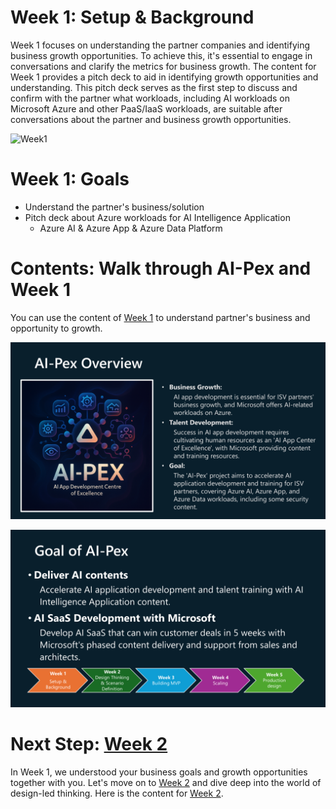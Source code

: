 # Week 1: Setup & Background
Week 1 focuses on understanding the partner companies and identifying business growth opportunities. To achieve this, it's essential to engage in conversations and clarify the metrics for business growth. The content for Week 1 provides a pitch deck to aid in identifying growth opportunities and understanding. This pitch deck serves as the first step to discuss and confirm with the partner what workloads, including AI workloads on Microsoft Azure and other PaaS/IaaS workloads, are suitable after conversations about the partner and business growth opportunities.  

![Week1](Week1.png)

# Week 1: Goals
- Understand the partner's business/solution
- Pitch deck about Azure workloads for AI Intelligence Application
  - Azure AI & Azure App & Azure Data Platform

# Contents: Walk through AI-Pex and Week 1
You can use the content of [Week 1](AI-Pex%20-%20Week%201.pdf) to understand partner's business and opportunity to growth.

![AI-Pex Overview](AI-Pex%20Overview.png)

![Goal of AI-Pex](Goal%20of%20AI-Pex.png)


# Next Step: [Week 2](https://github.com/microsoft/AI-Pex-for-SDC/tree/main/Week2)
In Week 1, we understood your business goals and growth opportunities together with you. Let's move on to [Week 2](https://github.com/microsoft/AI-Pex-for-SDC/tree/main/Week2) and dive deep into the world of design-led thinking. Here is the content for [Week 2](https://github.com/microsoft/AI-Pex-for-SDC/tree/main/Week2).
